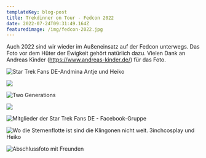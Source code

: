 ```yaml
---
templateKey: blog-post
title: Trekdinner on Tour - Fedcon 2022
date: 2022-07-24T09:31:49.164Z
featuredimage: /img/fedcon-2022.jpg
---
```

Auch 2022 sind wir wieder im Außeneinsatz auf der Fedcon unterwegs. Das Foto vor dem Hüter der Ewigkeit gehört natürlich dazu. Vielen Dank [](https://www.andreas-kinder.de/)an Andreas Kinder (<https://www.andreas-kinder.de/>) für das Foto.

![](/img/antje-heiko.jpg "Star Trek Fans DE-Andmina Antje und Heiko")

![](/img/img_1443.jpg)

![](/img/marlies-und-clara-in-mm.jpeg "Two Generations")

![](/img/img_1439.jpg)

![](/img/star-trek-fans-de.jpg "Mitglieder der Star Trek Fans DE - Facebook-Gruppe")

![](/img/heiko-3inchcosplay.jpg "Wo die Sternenflotte ist sind die Klingonen nicht weit. 3inchcosplay und Heiko")

![](/img/abschlussfoto-mit-freunden.jpg "Abschlussfoto mit Freunden")